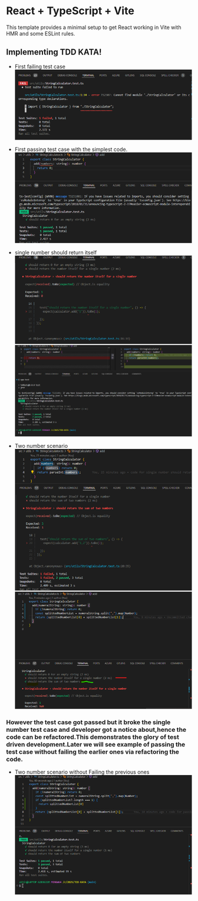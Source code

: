 # React + TypeScript + Vite

This template provides a minimal setup to get React working in Vite with HMR and some ESLint rules.

## Implementing TDD KATA!

- First failing test case
![First Failing Test Case](public/images/fftc.png) 

- First passing test case with the simplest code.
![first passing test Case](public/images/fptwmc.png)

- single number should return itself
![single number should return itself failed](public/images/single-number-should-return-itself-failing.png)
![single number should return itself passed](public/images/single-number-should-return-itself-passed.png)

- Two number scenario
![Two number failed scenario](public/images/sum-of-2-numbers-failed.png)
![Two number passed scenario](public/images/sum-of-2-numbers-passed.png)
### However the test case got passed but it broke the single number test case and developer got a notice about,hence the code can be refactored.This demonstrates the glory of test driven development.Later we will see example of passing the test case without failing the earlier ones via refactoring the code.

- Two number scenario without Failing the previous ones
![Two number passed scenario - version2](public/images/Sum-of-2-number-passed-without-breaking-previous-test-case.png)
